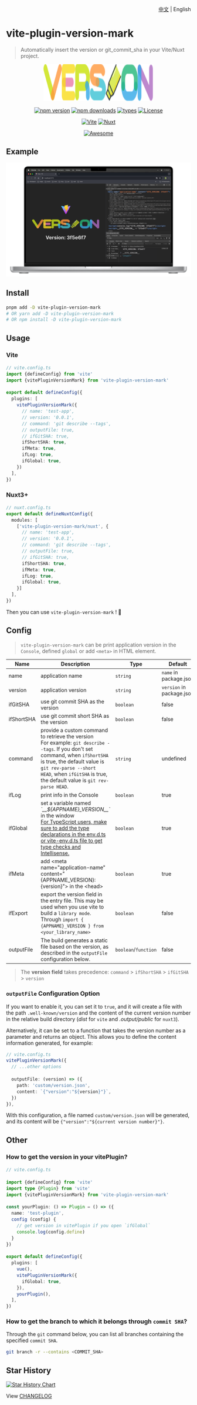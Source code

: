 <div style="text-align: right;">

[中文](./README_ZH.md) | English

</div>

# vite-plugin-version-mark

> Automatically insert the version or git_commit_sha in your Vite/Nuxt project.

<div align="center">
  <a href="https://github.com/ZhongxuYang/vite-plugin-version-mark/tree/main">
    <img src="https://raw.githubusercontent.com/ZhongxuYang/images/dev/common/version.svg" width="300px" height="100px" />
  </a>
</div>

<div align="center">

[![npm version][npm-version-src]][npm-version-href]
[![npm downloads][npm-downloads-src]][npm-downloads-href]
[![types][types-src]][types-href]
[![License][license-src]][license-href]

[![Vite][vite-src]][vite-href]
[![Nuxt][nuxt-src]][nuxt-href]

[![Awesome][awesome-src]][awesome-href]

</div>

## Example

[![](https://raw.githubusercontent.com/ZhongxuYang/images/dev/common/version-shot.png)](https://zhongxuyang.github.io/vite-plugin-version-mark)

## Install
```sh
pnpm add -D vite-plugin-version-mark
# OR yarn add -D vite-plugin-version-mark
# OR npm install -D vite-plugin-version-mark
```

## Usage
### Vite
```ts
// vite.config.ts
import {defineConfig} from 'vite'
import {vitePluginVersionMark} from 'vite-plugin-version-mark'

export default defineConfig({
  plugins: [
    vitePluginVersionMark({
      // name: 'test-app',
      // version: '0.0.1',
      // command: 'git describe --tags',
      // outputFile: true,
      // ifGitSHA: true,
      ifShortSHA: true,
      ifMeta: true,
      ifLog: true,
      ifGlobal: true,
    })
  ],
})
```

### Nuxt3+
```ts
// nuxt.config.ts
export default defineNuxtConfig({
  modules: [
    ['vite-plugin-version-mark/nuxt', {
      // name: 'test-app',
      // version: '0.0.1',
      // command: 'git describe --tags',
      // outputFile: true,
      // ifGitSHA: true, 
      ifShortSHA: true, 
      ifMeta: true, 
      ifLog: true, 
      ifGlobal: true,
    }]
  ],
})
```

Then you can use `vite-plugin-version-mark` ! 🎉

## Config

> `vite-plugin-version-mark` can be print application version in the `Console`, defined `global` or add `<meta>` in HTML element. 

| Name | Description | Type | Default | Supported |
| --- | --- | --- | --- | --- |
| name | application name | `string` | `name` in package.json | `0.0.1+` |
| version | application version | `string` | `version` in package.json | `0.0.1+` |
| ifGitSHA | use git commit SHA as the version | `boolean` | false | `0.0.1+` |
| ifShortSHA | use git commit short SHA as the version | `boolean` | false | `0.0.1+` |
| command | provide a custom command to retrieve the version <br/>For example: `git describe --tags`. If you don't set command, when `ifShortSHA` is true, the default value is `git rev-parse --short HEAD`, when `ifGitSHA` is true, the default value is `git rev-parse HEAD`.  | `string` | undefined | `0.0.8+` |
| ifLog | print info in the Console | `boolean` | true | `0.0.1+` |
| ifGlobal | set a variable named *\`\_\_${APPNAME}\_VERSION\_\_\`* in the window<br/>[For TypeScript users, make sure to add the type declarations in the env.d.ts or vite-env.d.ts file to get type checks and Intellisense.](https://vitejs.dev/config/shared-options.html#define) | `boolean` | true | `0.0.4+` |
| ifMeta | add \<meta name="application-name" content="{APPNAME_VERSION}: {version}"> in the \<head> | `boolean` | true | `0.0.1+` |
| ifExport | export the version field in the entry file. This may be used when you use vite to build a `library mode`.<br/>Through `import { {APPNAME}_VERSION } from <your_library_name>` | `boolean` | false | `0.0.11+` |
| outputFile | The build generates a static file based on the version, as described in the `outputFile` configuration below. | `boolean`/`function` | false | `0.1.1+` |

> The **version field** takes precedence: `command` > `ifShortSHA`  > `ifGitSHA` > `version`

### `outputFile` Configuration Option

If you want to enable it, you can set it to `true`, and it will create a file with the path `.well-known/version` and the content of the current version number in the relative build directory (*dist* for `vite` and *.output/public* for `nuxt3`).

Alternatively, it can be set to a function that takes the version number as a parameter and returns an object. This allows you to define the content information generated, for example:

```ts
// vite.config.ts
vitePluginVersionMark({
  // ...other options

  outputFile: (version) => ({
    path: 'custom/version.json',
    content: `{"version":"${version}"}`,
  })
}),
```

With this configuration, a file named `custom/version.json` will be generated, and its content will be `{"version":"${current version number}"}`.

## Other

### How to get the version in your vitePlugin?
```ts
// vite.config.ts

import {defineConfig} from 'vite'
import type {Plugin} from 'vite'
import {vitePluginVersionMark} from 'vite-plugin-version-mark'

const yourPlugin: () => Plugin = () => ({
  name: 'test-plugin',
  config (config) {
    // get version in vitePlugin if you open `ifGlobal`
    console.log(config.define)
  }
})

export default defineConfig({
  plugins: [
    vue(),
    vitePluginVersionMark({
      ifGlobal: true,
    }),
    yourPlugin(),
  ],
})

```

### How to get the branch to which it belongs through `commit SHA`?

Through the `git` command below, you can list all branches containing the specified `commit SHA`.

```sh
git branch -r --contains <COMMIT_SHA>
```

## Star History

[![Star History Chart](https://api.star-history.com/svg?repos=ZhongxuYang/vite-plugin-version-mark&type=Date)](https://star-history.com/#ZhongxuYang/vite-plugin-version-mark&Date)


View [CHANGELOG](./CHANGELOG.md)

<!-- Badges -->
[npm-version-src]: https://img.shields.io/npm/v/vite-plugin-version-mark/latest.svg?style=flat&colorA=18181B
[npm-version-href]: https://www.npmjs.com/package/vite-plugin-version-mark?activeTab=versions

[npm-downloads-src]: https://img.shields.io/npm/dm/vite-plugin-version-mark.svg?style=flat&colorA=18181B
[npm-downloads-href]: https://npmcharts.com/compare/vite-plugin-version-mark?interval=7&minimal=true

[types-src]: https://img.shields.io/npm/types/vite-plugin-version-mark.svg?style=flat&colorA=18181B
[types-href]: https://npmjs.com/package/vite-plugin-version-mark

[license-src]: https://img.shields.io/npm/l/vite-plugin-version-mark.svg?style=flat&colorA=18181B
[license-href]: https://npmjs.com/package/vite-plugin-version-mark

[nuxt-src]: https://img.shields.io/badge/Nuxt-18181B?&logo=nuxt.js
[nuxt-href]: https://nuxt.com

[vite-src]: https://img.shields.io/badge/Vite-18181B?&logo=vite
[vite-href]: https://vitejs.dev

[awesome-src]: https://awesome.re/mentioned-badge.svg
[awesome-href]: https://github.com/vitejs/awesome-vite#transformers
